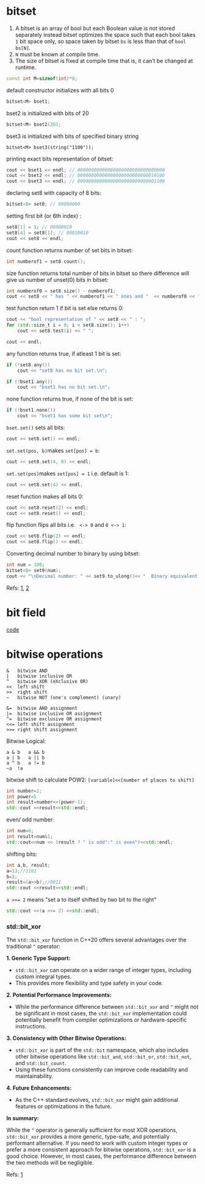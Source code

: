 # bitset
1. A bitset is an array of bool but each Boolean value is not stored separately instead bitset optimizes the space such that each bool takes `1` bit space only,
so space taken by bitset `bs` is less than that of `bool bs[N]`.  
2. `N` must be known at compile time.  
3. The size of bitset is fixed at compile time that is, it can’t be changed at runtime.


```cpp
const int M=sizeof(int)*8;
```
default constructor initializes with all bits 0 
```cpp
bitset<M> bset1; 
```
bset2 is initialized with bits of 20 
```cpp
bitset<M> bset2(20); 
```
bset3 is initialized with bits of specified binary string 
```
bitset<M> bset3(string("1100")); 
```
printing exact bits representation of bitset:
```cpp
cout << bset1 << endl; // 00000000000000000000000000000000 
cout << bset2 << endl; // 00000000000000000000000000010100 
cout << bset3 << endl; // 00000000000000000000000000001100 
```

declaring set8 with capacity of 8 bits:
```cpp
bitset<8> set8; // 00000000 
```
setting first bit (or 6th index) :
```cpp
set8[1] = 1; // 00000010 
set8[4] = set8[1]; // 00010010 
cout << set8 << endl; 
```  
count function returns number of set bits in bitset:

```cpp
int numberof1 = set8.count(); 
```
size function returns total number of bits in bitset so there difference will give us number of unset(0)  bits in bitset: 

```cpp
int numberof0 = set8.size() - numberof1; 
cout << set8 << " has " << numberof1 << " ones and "  << numberof0 << " zeros\n"; 
```

test function return 1 if bit is set else returns 0:

```cpp
cout << "bool representation of " << set8 << " : "; 
for (std::size_t i = 0; i < set8.size(); i++) 
    cout << set8.test(i) << " "; 

cout << endl; 
```
any function returns true, if atleast 1 bit is set:
```cpp
if (!set8.any()) 
    cout << "set8 has no bit set.\n"; 

if (!bset1.any()) 
    cout << "bset1 has no bit set.\n"; 
```
none function returns true, if none of the bit is set:
```cpp
if (!bset1.none()) 
    cout << "bset1 has some bit set\n"; 
```

`bset.set()` sets all bits:
```cpp
cout << set8.set() << endl; 
```
`set.set(pos, b)`makes `set[pos] = b`:
```cpp
cout << set8.set(4, 0) << endl; 
```

`set.set(pos)`makes `set[pos] = 1` i.e. default is 1:
```cpp
cout << set8.set(4) << endl; 
```
reset function makes all bits 0:
```cpp
cout << set8.reset(2) << endl; 
cout << set8.reset() << endl; 
```
flip function flips all bits i.e.  ` <-> 0` and  `0 <-> 1`:
```cpp
cout << set8.flip(2) << endl; 
cout << set8.flip() << endl; 
```
Converting decimal number to binary by using bitset:
```cpp
int num = 100; 
bitset<8> set9(num);
cout << "\nDecimal number: " << set9.to_ulong()<< "  Binary equivalent: " << set9<<endl; 
```
Refs: [1](https://www.geeksforgeeks.org/c-bitset-interesting-facts/), [2](https://www.geeksforgeeks.org/c-bitset-and-its-application/)


# bit field  
  
[code](../src/bitset_bit_field.cpp)


# bitwise operations

```
&	bitwise AND
|	bitwise inclusive OR
^	bitwise XOR (eXclusive OR)
<<	left shift 
>>	right shift
~	bitwise NOT (one's complement) (unary)
 
&=	bitwise AND assignment
|=	bitwise inclusive OR assignment
^=	bitwise exclusive OR assignment
<<=	left shift assignment
>>=	right shift assignment
```

Bitwise	Logical:

```
a & b	a && b
a | b	a || b
a ^ b	a != b
~a	!a
```


bitwise shift to calculate POW2: `[variable]<<[number of places to shift]`

```cpp
int number=2;
int power=5
int result=number<<(power-1);
std::cout <<result<<std::endl;
```

even/ odd number:

```cpp
int num=6;
int result=num&1;
std::cout<<num << (result ? " is odd":" is even")<<std::endl;
```

shifting bits:

```cpp
int a,b, result;
a=13;//1101
b=2;
result=(a>>b);//0011
std::cout <<result<<std::endl;
```
`a >>= 2` means "set a to itself shifted by two bit to the right"

```cpp
std::cout <<(a >>= 2) <<std::endl;
```


### std::bit_xor
The `std::bit_xor` function in C++20 offers several advantages over the traditional `^` operator:

**1. Generic Type Support:**

- `std::bit_xor` can operate on a wider range of integer types, including custom integral types.
- This provides more flexibility and type safety in your code.

**2. Potential Performance Improvements:**

- While the performance difference between `std::bit_xor` and `^` might not be significant in most cases, the `std::bit_xor` implementation could potentially benefit from compiler optimizations or hardware-specific instructions.

**3. Consistency with Other Bitwise Operations:**

- `std::bit_xor` is part of the `std::bit` namespace, which also includes other bitwise operations like `std::bit_and`, `std::bit_or`, `std::bit_not`, and `std::bit_count`.
- Using these functions consistently can improve code readability and maintainability.

**4. Future Enhancements:**

- As the C++ standard evolves, `std::bit_xor` might gain additional features or optimizations in the future.

**In summary:**

While the `^` operator is generally sufficient for most XOR operations, `std::bit_xor` provides a more generic, type-safe, and potentially performant alternative. If you need to work with custom integer types or prefer a more consistent approach for bitwise operations, `std::bit_xor` is a good choice. However, in most cases, the performance difference between the two methods will be negligible.



Refs: [1](https://www.geeksforgeeks.org/bitwise-algorithms/)

